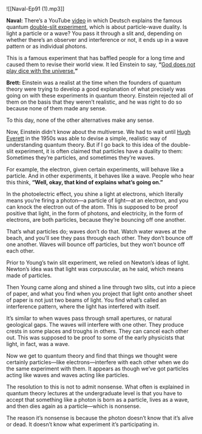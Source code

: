 
![[Naval-Ep91 (1).mp3]]


**Naval:** There’s a YouTube [video](https://www.youtube.com/watch?v=SDZ454K_lBY) in which Deutsch explains the famous quantum [double-slit experiment](https://en.wikipedia.org/wiki/Double-slit_experiment), which is about particle-wave duality. Is light a particle or a wave? You pass it through a slit and, depending on whether there’s an observer and interference or not, it ends up in a wave pattern or as individual photons.

This is a famous experiment that has baffled people for a long time and caused them to revise their world view. It led Einstein to say, **“**[God does not play dice with the universe.](https://en.wiktionary.org/wiki/God_does_not_play_dice_with_the_universe)**”**

**Brett:** Einstein was a realist at the time when the founders of quantum theory were trying to develop a good explanation of what precisely was going on with these experiments in quantum theory. Einstein rejected all of them on the basis that they weren’t realistic, and he was right to do so because none of them made any sense.

To this day, none of the other alternatives make any sense.

Now, Einstein didn’t know about the multiverse. We had to wait until [Hugh Everett](https://en.wikipedia.org/wiki/Hugh_Everett_III) in the 1950s was able to devise a simple, realistic way of understanding quantum theory. But if I go back to this idea of the double-slit experiment, it is often claimed that particles have a duality to them: Sometimes they’re particles, and sometimes they’re waves.

For example, the electron, given certain experiments, will behave like a particle. And in other experiments, it behaves like a wave. People who hear this think, **“**Well, okay, that kind of explains what’s going on.**”**

In the photoelectric effect, you shine a light at electrons, which literally means you’re firing a photon—a particle of light—at an electron, and you can knock the electron out of the atom. This is supposed to be proof positive that light, in the form of photons, and electricity, in the form of electrons, are both particles, because they’re bouncing off one another.

That’s what particles do; waves don’t do that. Watch water waves at the beach, and you’ll see they pass through each other. They don’t bounce off one another. Waves will bounce off particles, but they won’t bounce off each other.

Prior to Young’s twin slit experiment, we relied on Newton’s ideas of light. Newton’s idea was that light was corpuscular, as he said, which means made of particles.

Then Young came along and shined a line through two slits, cut into a piece of paper, and what you find when you project that light onto another sheet of paper is not just two beams of light. You find what’s called an interference pattern, where the light has interfered with itself. 

It’s similar to when waves pass through small apertures, or natural geological gaps. The waves will interfere with one other. They produce crests in some places and troughs in others. They can cancel each other out. This was supposed to be proof to some of the early physicists that light, in fact, was a wave.

Now we get to quantum theory and find that things we thought were certainly particles—like electrons—interfere with each other when we do the same experiment with them. It appears as though we’ve got particles acting like waves and waves acting like particles.

The resolution to this is not to admit nonsense. What often is explained in quantum theory lectures at the undergraduate level is that you have to accept that something like a photon is born as a particle, lives as a wave, and then dies again as a particle—which is nonsense. 

The reason it’s nonsense is because the photon doesn’t know that it’s alive or dead. It doesn’t know what experiment it’s participating in.